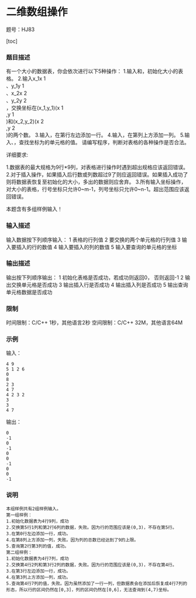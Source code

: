 # 二维数组操作

题号：HJ83

[toc]

### 题目描述

有一个大小的数据表，你会依次进行以下5种操作：
1.输入和，初始化大小的表格。
2.输入x_1x 
1
​	
 、y_1y 
1
​	
 、x_2x 
2
​	
 、y_2y 
2
​	
 ，交换坐标在(x_1,y_1)(x 
1
​	
 ,y 
1
​	
 )和(x_2,y_2)(x 
2
​	
 ,y 
2
​	
 )的两个数。
3.输入，在第行左边添加一行。
4.输入，在第列上方添加一列。
5.输入、，查找坐标为的单元格的值。
请编写程序，判断对表格的各种操作是否合法。

详细要求:

1.数据表的最大规格为9行*9列，对表格进行操作时遇到超出规格应该返回错误。
2.对于插入操作，如果插入后行数或列数超过9了则应返回错误。如果插入成功了则将数据表恢复至初始化的大小，多出的数据则应舍弃。
3.所有输入坐标操作，对大小的表格，行号坐标只允许0~m-1，列号坐标只允许0~n-1。超出范围应该返回错误。

本题含有多组样例输入！

### 输入描述

输入数据按下列顺序输入：
1 表格的行列值
2 要交换的两个单元格的行列值
3 输入要插入的行的数值
4 输入要插入的列的数值
5 输入要查询的单元格的坐标

### 输出描述

输出按下列顺序输出：
1 初始化表格是否成功，若成功则返回0， 否则返回-1
2 输出交换单元格是否成功
3 输出插入行是否成功
4 输出插入列是否成功
5 输出查询单元格数据是否成功

### 限制
时间限制：C/C++ 1秒，其他语言2秒 
空间限制：C/C++ 32M，其他语言64M

### 示例

输入：
```
4 9
5 1 2 6
0
8
2 3
4 7
4 2 3 2
3
3
4 7
```

输出：
```
0
-1
0
-1
0
0
-1
0
0
-1
```

### 说明

```
本组样例共有2组样例输入。
第一组样例：
1.初始化数据表为4行9列，成功
2.交换第5行1列和第2行6列的数据，失败。因为行的范围应该是(0,3)，不存在第5行。
3.在第0行左边添加一行，成功。
4.在第8列上方添加一列，失败。因为列的总数已经达到了9的上限。
5.查询第2行第3列的值，成功。
第二组样例：
1.初始化数据表为4行7列，成功
2.交换第4行2列和第3行2列的数据，失败。因为行的范围应该是(0,3)，不存在第4行。
3.在第3行左边添加一行，成功。
4.在第3列上方添加一列，成功。
5.查询第4行7列的值，失败。因为虽然添加了一行一列，但数据表会在添加后恢复成4行7列的形态，所以行的区间仍然在[0,3]，列的区间仍然在[0,6]，无法查询到(4,7)坐标。  
```